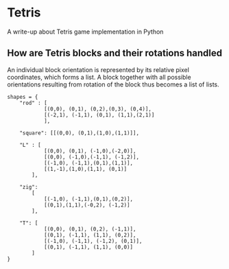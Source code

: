 # Tetris

A write-up about Tetris game implementation in Python

## How are Tetris blocks and their rotations handled

An individual block orientation is represented by its relative pixel coordinates, which forms a list. A block together with all possible orientations resulting from rotation of the block thus becomes a list of lists.
```
shapes = {
    "rod" : [
            [(0,0), (0,1), (0,2),(0,3), (0,4)], 
            [(-2,1), (-1,1), (0,1), (1,1),(2,1)]
            ],

    "square": [[(0,0), (0,1),(1,0),(1,1)]],

    "L" : [
            [(0,0), (0,1), (-1,0),(-2,0)], 
            [(0,0), (-1,0),(-1,1), (-1,2)], 
            [(-1,0), (-1,1),(0,1),(1,1)], 
            [(1,-1),(1,0),(1,1), (0,1)]
        ],

    "zig": 
        [
            [(-1,0), (-1,1),(0,1),(0,2)], 
            [(0,1),(1,1),(-0,2), (-1,2)]
        ],

    "T": [
            [(0,0), (0,1), (0,2), (-1,1)], 
            [(0,1), (-1,1), (1,1), (0,2)], 
            [(-1,0), (-1,1), (-1,2), (0,1)], 
            [(0,1), (-1,1), (1,1), (0,0)]
        ]
}
```
